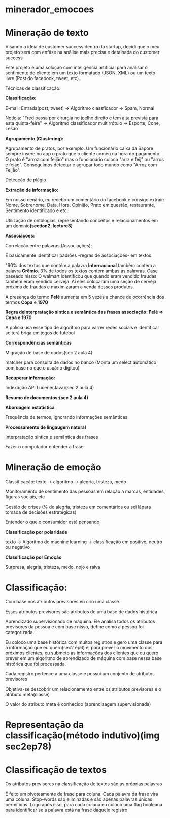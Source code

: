 # minerador_emocoes

<h1>Mineração de texto</h1>
<p>Visando a ideia de customer success dentro da startup, decidi que o meu projeto será com enfâse na análise mais precisa e detalhada do customer success.</p>
<p>Este projeto é uma solução com inteligência artificial para analisar o sentimento do cliente em um texto formatado (JSON, XML) ou um texto livre (Post do facebook, tweet, etc). </p>
<p>Técnicas de classificação:</p>

<p><b>Classificação:</b></p>
<p>E-mail:
Entrada(post, tweet) -> Algoritmo classficador -> Spam, Normal 
</p>

<p>Notícia:
"Fred passa por cirurgia no joelho direito e tem alta prevista para esta quinta-feira" -> Algoritmo classificador multirrótulo -> Esporte, Cone, Lesão
</p>

<p><b>Agrupamento (Clustering):</b></p>
<p>Agrupamento de pratos, por exemplo. Um funcionário caixa da Sapore sempre insere no app o prato que o cliente comeu na hora do pagamento. O prato é "arroz com feijão" mas o funcionário coloca "arrz e feij" ou "arros e fejao". Conseguimos detectar e agrupar todo mundo como "Arroz com Feijão".</p>
<p> Detecção de plágio </p>

<p><b>Extração de informação:</b></p>
<p>Em nosso cenário, eu recebo um comentário do facebook e consigo extrair: Nome, Sobrenome, Data, Hora, Opinião, Prato em questão, restaurante, Sentimento identificado e etc..</p>

<p>Utilização de ontologias, representando conceitos e relacionamentos em um domínio<b>(section2, lecture3)</b></p>

<p><b>Associações:</b></p>
<p>Correlação entre palavras (Associações):</p>
<p>É basicamente identificar padrões -regras de associações- em textos:</p>
<p>"60% dos textos que contém a palavra <b>Internacional</b> também contém a palavra <b>Grêmio</b>.
3% de todos os textos contém ambas as palavras.
Case baseado nisso: O walmart identificou que quando eram vendido fraudas também
 eram vendido cerveja. Aí eles colocaram uma seção de cerveja próxima de fraudas
  e maximizaram a venda desses produtos.
</p>

<p>A presença do termo <b>Pelé</b> aumenta em 5 vezes a chance de ocorrência dos termos <b>Copa</b> e <b>1970</b></p>
<b>Regra deInterpratação sintica e semântica das frases associação: Pelé => Copa e 1970</b>
<p>A polícia usa esse tipo de algoritmo para varrer redes sociais e identificar se terá briga em jogos de futebol</p>

<p><b>Correspondências semânticas</b></p>
<p>Migração de base de dados(sec 2 aula 4)</p>
<p>matcher para consulta de dados no banco (Monta um select automático com base no que o usuário digitou)</p>

<p><b>Recuperar informação:</b></p>
<p>Indexação API Lucene(Java)(sec 2 aula 4)</p>

<p><b>Resumo de documentos:(sec 2 aula 4)</b></p>

<p><b>Abordagem estatística</b></p>
<p>Frequência de termos, ignorando informações semânticas</p>

<p><b>Processamento de lingaugem natural</b></p>
<p>Interpratação sintica e semântica das frases</p>
<p>Fazer o computador entender a frase</p>


<h1>Mineração de emoção</h1>
<p>Classificação:
texto -> algoritmo -> alegria, tristeza, medo
</p>

<p>Monitoramento de sentimento das pessoas em relação a marcas, entidades, figuras sociais, etc</p>

<p>Gestão de crises (% de alegria, tristeza em comentários ou sei lápara tomada de decisões estratégicas)</p>

<p>Entender o que o consumidor está pensando</p>

<p><b>Classificação por polaridade</b></p>

texto -> Algoritmo de machine learning -> classificação em positivo, neutro ou negativo

<p><b>Classificação por Emoção</b></p>
<p>Surpresa, alegria, tristeza, medo, nojo e raiva</p>

<h1>Classificação:</h1>
<p>Com base nos atributos previsores eu crio uma classe. </p>
<p>Esses atributos previsores são atributos de uma base de dados histórica</p>
<p>Aprendizado supervisionado de máquina. Ele analisa todos os atributos previsores da pessoa e com base nisso, define como a pessoa foi categorizada.</p>

<p>Eu coloco uma base histórica com muitos registros e gero uma classe para a informação que eu quero(sec2 ep6) e, para prever o movimento dos próximos clientes, eu submeto as informações dos clientes que eu quero prever em um algoritmo de aprendizado de máquina com base nessa base histórica que foi processada.</p>

<p>Cada registro pertence a uma classe e possui um conjunto de atributos previsores</p>
<p>Objetiva-se descobrir um relacionamento entre os atributos previsores e o atributo meta(classe)</p>

<p>O valor do atributo meta é conhecido (aprendizagem supervisionada)</p>

<h1>Representação da classificação(método indutivo)(img sec2ep78)</h1>

<h1>Classificação de textos</h1>
<p>Os atributos previsores na classificação de textos são as próprias palavras</p>
<p>É feito um pivoteamente de frase para coluna. Cada palavra da frase vira uma coluna. Stop-words são eliminadas e são apenas palavras únicas permitidas. Logo após isso, para cada coluna eu coloco uma flag booleana para identificar se a palavra está na frase daquele registro </p>